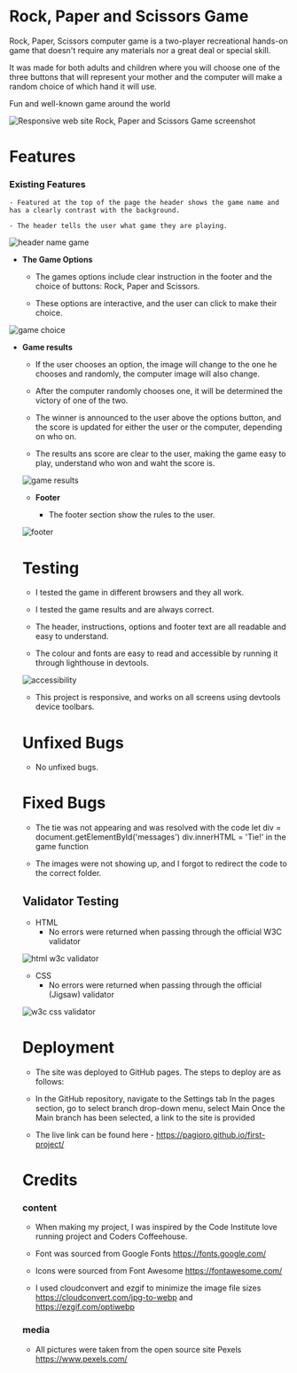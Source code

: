 # Rock, Paper and Scissors Game

Rock, Paper, Scissors computer game is a two-player recreational hands-on game that doesn't require any materials nor a great deal or special skill.

It was made for both adults and children where you will choose one of the three buttons that will represent your mother and the computer will make a random choice of which hand it will use.

Fun and well-known game around the world

![Responsive web site Rock, Paper and Scissors Game screenshot](./assets/docs/screenshots/responsive.jpg)

# Features

### Existing Features

    - Featured at the top of the page the header shows the game name and has a clearly contrast with the background. 

    - The header tells the user what game they are playing.

![header name game](./assets/docs/screenshots/header.png)

- __The Game Options__

    - The games options include clear instruction in the footer and the choice of buttons: Rock, Paper and Scissors. 

    - These options are interactive, and the user can click to make their choice.

![game choice](./assets/docs/screenshots/choice.png)

- __Game results__

    - If the user chooses an option, the image will change to the one he chooses and randomly, the computer image will also change.

    - After the computer randomly chooses one, it will be determined the victory of one of the two.

    - The winner is announced to the user above the options button, and the score is updated for either the user or the computer, depending on who on.

    - The results ans score are clear to the user, making the game easy to play, understand who won and waht the score is.

  ![game results](./assets/docs/screenshots/results.png)

  - __Footer__

     - The footer section show the rules to the user.

  ![footer](./assets/docs/screenshots/footer.png)

    # Testing

    - I tested the game in different browsers and they all work.   

    - I tested the game results and are always correct.

    - The header, instructions, options and footer text are all readable and easy to understand.

    - The colour and fonts are easy to read and accessible by running it through lighthouse in devtools.

    ![accessibility](./assets/docs/screenshots/lighthouse.png)

    - This project is responsive, and works on all screens using devtools device toolbars.

    # Unfixed Bugs    

    - No unfixed bugs.

    # Fixed Bugs

    - The tie was not appearing and was resolved with the code let div = document.getElementById('messages') div.innerHTML = 'Tie!' in the game function

    - The images were not showing up, and I forgot to redirect the code to the correct folder.  

    ## Validator Testing

    - HTML
        - No errors were returned when passing through the official W3C validator

    ![html w3c validator](./assets/docs/screenshots/w3chtml.png)

    - CSS
        - No errors were returned when passing through the official (Jigsaw) validator

    ![w3c css validator](./assets/docs/screenshots/w3ccss.png)


    # Deployment

    - The site was deployed to GitHub pages. The steps to deploy are as follows:

    - In the GitHub repository, navigate to the Settings tab In the pages section, go to select branch drop-down menu, select Main Once the Main branch has been selected, a link to the site is provided

    - The live link can be found here - https://pagioro.github.io/first-project/

    # Credits

    ### content

    - When making my project, I was inspired by the Code Institute love running project and Coders Coffeehouse.

    - Font was sourced from Google Fonts https://fonts.google.com/

    - Icons were sourced from Font Awesome https://fontawesome.com/

    - I used cloudconvert and ezgif to minimize the image file sizes https://cloudconvert.com/jpg-to-webp and https://ezgif.com/optiwebp

    ### media

    - All pictures were taken from the open source site Pexels https://www.pexels.com/
